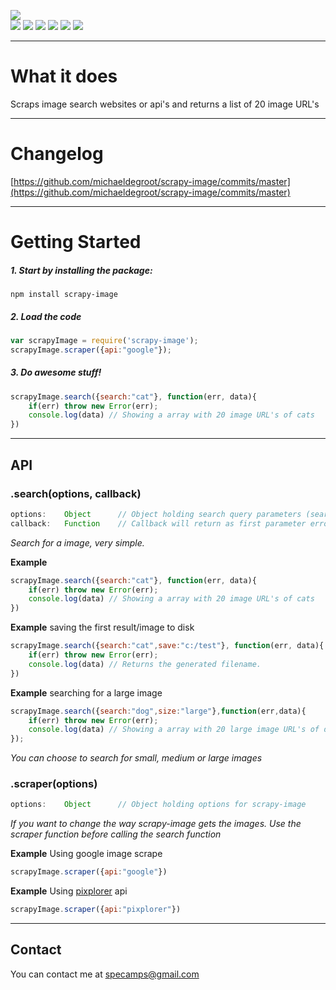 [![](https://nodei.co/npm/scrapy-image.png?downloads=true&downloadRank=true&stars=true)](https://www.npmjs.com/package/scrapy-image)  
[![](https://david-dm.org/michaeldegroot/scrapy-image.svg)](https://david-dm.org/michaeldegroot/scrapy-image)
[![](https://travis-ci.org/michaeldegroot/scrapy-image.svg?branch=master)](https://travis-ci.org/michaeldegroot/scrapy-image)
[![](https://coveralls.io/repos/michaeldegroot/scrapy-image/badge.svg?branch=master&service=github)](https://coveralls.io/github/michaeldegroot/scrapy-image?branch=master)
![](https://img.shields.io/badge/Node-%3E%3D0.10-green.svg)
![](https://img.shields.io/npm/dt/scrapy-image.svg)
![](https://img.shields.io/npm/l/scrapy-image.svg)


___
# What it does
Scraps image search websites or api's and returns a list of 20 image URL's
___
# Changelog

[https://github.com/michaeldegroot/scrapy-image/commits/master](https://github.com/michaeldegroot/scrapy-image/commits/master)
___
#  Getting Started

##### 1. Start by installing the package:
    npm install scrapy-image

##### 2. Load the code
```javascript
var scrapyImage = require('scrapy-image');
scrapyImage.scraper({api:"google"});
```
##### 3. Do awesome stuff!
```javascript
scrapyImage.search({search:"cat"}, function(err, data){
    if(err) throw new Error(err);
    console.log(data) // Showing a array with 20 image URL's of cats
})
```
___
## API

###  .search(options, callback)
```js
options:    Object      // Object holding search query parameters (search, size, save)
callback:   Function    // Callback will return as first parameter error and second the img URL's array
````

_Search for a image, very simple._

__Example__

```javascript
scrapyImage.search({search:"cat"}, function(err, data){
    if(err) throw new Error(err);
    console.log(data) // Showing a array with 20 image URL's of cats
})
```

__Example__ saving the first result/image to disk

```javascript
scrapyImage.search({search:"cat",save:"c:/test"}, function(err, data){
    if(err) throw new Error(err);
    console.log(data) // Returns the generated filename.
})
```

__Example__ searching for a large image

```javascript
scrapyImage.search({search:"dog",size:"large"},function(err,data){
    if(err) throw new Error(err);
    console.log(data) // Showing a array with 20 large image URL's of dogs
});
``` 
*You can choose to search for small, medium or large images*

###  .scraper(options)
```js
options:    Object      // Object holding options for scrapy-image
````
*If you want to change the way scrapy-image gets the images. Use the scraper function before calling the search function*

__Example__ Using google image scrape
```javascript
scrapyImage.scraper({api:"google"})
```

__Example__ Using [pixplorer](http://pixplorer.co.uk/)  api
```javascript
scrapyImage.scraper({api:"pixplorer"})
```
___
## Contact
You can contact me at specamps@gmail.com
